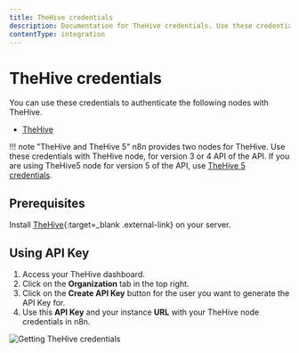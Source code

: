 ```yaml
---
title: TheHive credentials
description: Documentation for TheHive credentials. Use these credentials to authenticate TheHive in n8n, a workflow automation platform.
contentType: integration
---
```


# TheHive credentials

You can use these credentials to authenticate the following nodes with TheHive.

- [TheHive](/integrations/builtin/app-nodes/n8n-nodes-base.thehive/)

!!! note "TheHive and TheHive 5"
	n8n provides two nodes for TheHive. Use these credentials with TheHive node, for version 3 or 4 API of the API. If you are using TheHive5 node for version 5 of the API, use [TheHive 5 credentials](/integrations/builtin/credentials/thehive5/).

## Prerequisites

Install [TheHive](https://github.com/TheHive-Project/TheHiveDocs/blob/master/installation/install-guide.md){:target=_blank .external-link} on your server.

## Using API Key

1. Access your TheHive dashboard.
2. Click on the **Organization** tab in the top right.
3. Click on the **Create API Key** button for the user you want to generate the API Key for.
4. Use this **API Key** and your instance **URL** with your TheHive node credentials in n8n.

![Getting TheHive credentials](/_images/integrations/builtin/credentials/thehive/using-api.gif)

